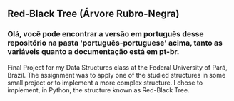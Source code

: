 ## Red-Black Tree (Árvore Rubro-Negra)
### Olá, você pode encontrar a versão em português desse repositório na pasta 'português-portuguese' acima, tanto as variáveis quanto a documentação está em pt-br. 
Final Project for my Data Structures class at the Federal University of Pará, Brazil.
The assignment was to apply one of the studied structures in some small project or to implement a more complex structure.
I chose to implement, in Python, the structure known as Red-Black Tree.
